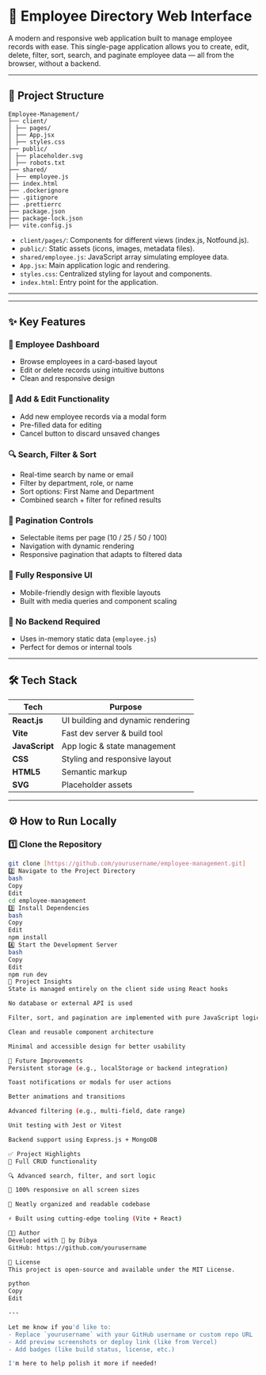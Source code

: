 # 👥 Employee Directory Web Interface

A modern and responsive web application built to manage employee records with ease. This single-page application allows you to create, edit, delete, filter, sort, search, and paginate employee data — all from the browser, without a backend.

---

## 📁 Project Structure
```
Employee-Management/
├── client/
│ ├── pages/
│ ├── App.jsx
│ ├── styles.css
├── public/
│ ├── placeholder.svg
│ ├── robots.txt
├── shared/
│ ├── employee.js
├── index.html
├── .dockerignore
├── .gitignore
├── .prettierrc
├── package.json
├── package-lock.json
├── vite.config.js
```
- `client/pages/`: Components for different views (index.js, Notfound.js).
- `public/`: Static assets (icons, images, metadata files).
- `shared/employee.js`: JavaScript array simulating employee data.
- `App.jsx`: Main application logic and rendering.
- `styles.css`: Centralized styling for layout and components.
- `index.html`: Entry point for the application.

---
---

## ✨ Key Features

### 🔹 Employee Dashboard
- Browse employees in a card-based layout
- Edit or delete records using intuitive buttons
- Clean and responsive design

### 🧾 Add & Edit Functionality
- Add new employee records via a modal form
- Pre-filled data for editing
- Cancel button to discard unsaved changes

### 🔍 Search, Filter & Sort
- Real-time search by name or email
- Filter by department, role, or name
- Sort options: First Name and Department
- Combined search + filter for refined results

### 📄 Pagination Controls
- Selectable items per page (10 / 25 / 50 / 100)
- Navigation with dynamic rendering
- Responsive pagination that adapts to filtered data

### 📱 Fully Responsive UI
- Mobile-friendly design with flexible layouts
- Built with media queries and component scaling

### 💾 No Backend Required
- Uses in-memory static data (`employee.js`)
- Perfect for demos or internal tools

---

## 🛠️ Tech Stack

| Tech            | Purpose                             |
|-----------------|-------------------------------------|
| **React.js**    | UI building and dynamic rendering   |
| **Vite**        | Fast dev server & build tool        |
| **JavaScript**  | App logic & state management        |
| **CSS**         | Styling and responsive layout       |
| **HTML5**       | Semantic markup                     |
| **SVG**         | Placeholder assets                  |

---

## ⚙️ How to Run Locally

### 1️⃣ Clone the Repository

```bash
git clone [https://github.com/yourusername/employee-management.git]
2️⃣ Navigate to the Project Directory
bash
Copy
Edit
cd employee-management
3️⃣ Install Dependencies
bash
Copy
Edit
npm install
4️⃣ Start the Development Server
bash
Copy
Edit
npm run dev
📌 Project Insights
State is managed entirely on the client side using React hooks

No database or external API is used

Filter, sort, and pagination are implemented with pure JavaScript logic

Clean and reusable component architecture

Minimal and accessible design for better usability

🔮 Future Improvements
Persistent storage (e.g., localStorage or backend integration)

Toast notifications or modals for user actions

Better animations and transitions

Advanced filtering (e.g., multi-field, date range)

Unit testing with Jest or Vitest

Backend support using Express.js + MongoDB

✅ Project Highlights
🔄 Full CRUD functionality

🔍 Advanced search, filter, and sort logic

📱 100% responsive on all screen sizes

🧼 Neatly organized and readable codebase

⚡ Built using cutting-edge tooling (Vite + React)

👨‍💻 Author
Developed with 💙 by Dibya
GitHub: https://github.com/yourusername

📝 License
This project is open-source and available under the MIT License.

python
Copy
Edit

---

Let me know if you'd like to:
- Replace `yourusername` with your GitHub username or custom repo URL
- Add preview screenshots or deploy link (like from Vercel)
- Add badges (like build status, license, etc.)

I'm here to help polish it more if needed!
